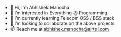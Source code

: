 - 👋 Hi, I’m Abhishek Manocha
- 👀 I’m interested in Everything @ Programming
- 🌱 I’m currently learning Telecom OSS / BSS stack
- 💞️ I’m looking to collaborate on the above projects.
- 📫 Reach me at abhishek.manocha@airtel.com

<!---
B0223422/B0223422 is a ✨ special ✨ repository because its `README.md` (this file) appears on your GitHub profile.
You can click the Preview link to take a look at your changes.
--->
